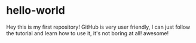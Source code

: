 # hello-world
Hey this is my first repository!
GitHub is very user friendly, I can just follow the tutorial and learn how to use it, it's not boring at all! awesome!
